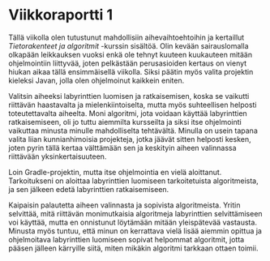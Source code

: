 # Viikkoraportti 1

Tällä viikolla olen tutustunut mahdollisiin aihevaihtoehtoihin ja kertaillut *Tietorakenteet ja algoritmit* -kurssin sisältöä. Olin kevään sairauslomalla olkapään leikkauksen vuoksi enkä ole tehnyt kuuteen kuukauteen mitään ohjelmointiin liittyvää, joten pelkästään perusasioiden kertaus on vienyt hiukan aikaa tällä ensimmäisellä viikolla. Siksi päätin myös valita projektin kieleksi Javan, jolla olen ohjelmoinut kaikkein eniten.


Valitsin aiheeksi labyrinttien luomisen ja ratkaisemisen, koska se vaikutti riittävän haastavalta ja mielenkiintoiselta, mutta myös suhteellisen helposti toteutettavalta aiheelta. Moni algoritmi, jota voidaan käyttää labyrinttien ratkaisemiseen, oli jo tuttu aiemmilta kursseilta ja siksi itse ohjelmointi vaikuttaa minusta minulle mahdolliselta tehtävältä. Minulla on usein tapana valita liian kunnianhimoisia projekteja, jotka jäävät sitten helposti kesken, joten pyrin tällä kertaa välttämään sen ja keskityin aiheen valinnassa riittävään yksinkertaisuuteen.


Loin Gradle-projektin, mutta itse ohjelmointia en vielä aloittanut. Tarkoitukseni on aloittaa labyrinttien luomiseen tarkoitetuista algoritmeista, ja sen jälkeen edetä labyrinttien ratkaisemiseen.


Kaipaisin palautetta aiheen valinnasta ja sopivista algoritmeista. Yritin selvittää, mitä riittävän monimutkaisia algoritmeja labyrinttien selvittämiseen voi käyttää, mutta en onnistunut löytämään mitään yleispätevää vastausta. Minusta myös tuntuu, että minun on kerrattava vielä lisää aiemmin opittua ja ohjelmoitava labyrinttien luomiseen sopivat helpommat algoritmit, jotta pääsen jälleen kärryille siitä, miten mikäkin algoritmi tarkkaan ottaen toimii.

